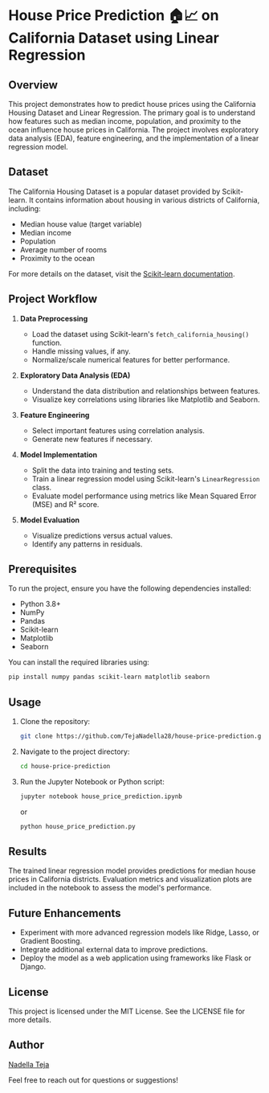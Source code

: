 # House Price Prediction 🏠📈 on California Dataset using Linear Regression

## Overview
This project demonstrates how to predict house prices using the California Housing Dataset and Linear Regression. The primary goal is to understand how features such as median income, population, and proximity to the ocean influence house prices in California. The project involves exploratory data analysis (EDA), feature engineering, and the implementation of a linear regression model.

## Dataset
The California Housing Dataset is a popular dataset provided by Scikit-learn. It contains information about housing in various districts of California, including:
- Median house value (target variable)
- Median income
- Population
- Average number of rooms
- Proximity to the ocean

For more details on the dataset, visit the [Scikit-learn documentation](https://scikit-learn.org/stable/datasets/real_world.html#california-housing-dataset).

## Project Workflow
1. **Data Preprocessing**
   - Load the dataset using Scikit-learn's `fetch_california_housing()` function.
   - Handle missing values, if any.
   - Normalize/scale numerical features for better performance.

2. **Exploratory Data Analysis (EDA)**
   - Understand the data distribution and relationships between features.
   - Visualize key correlations using libraries like Matplotlib and Seaborn.

3. **Feature Engineering**
   - Select important features using correlation analysis.
   - Generate new features if necessary.

4. **Model Implementation**
   - Split the data into training and testing sets.
   - Train a linear regression model using Scikit-learn's `LinearRegression` class.
   - Evaluate model performance using metrics like Mean Squared Error (MSE) and R² score.

5. **Model Evaluation**
   - Visualize predictions versus actual values.
   - Identify any patterns in residuals.

## Prerequisites
To run the project, ensure you have the following dependencies installed:
- Python 3.8+
- NumPy
- Pandas
- Scikit-learn
- Matplotlib
- Seaborn

You can install the required libraries using:
```bash
pip install numpy pandas scikit-learn matplotlib seaborn
```

## Usage
1. Clone the repository:
   ```bash
   git clone https://github.com/TejaNadella28/house-price-prediction.git
   ```
2. Navigate to the project directory:
   ```bash
   cd house-price-prediction
   ```
3. Run the Jupyter Notebook or Python script:
   ```bash
   jupyter notebook house_price_prediction.ipynb
   ```
   or
   ```bash
   python house_price_prediction.py
   ```

## Results
The trained linear regression model provides predictions for median house prices in California districts. Evaluation metrics and visualization plots are included in the notebook to assess the model's performance.

## Future Enhancements
- Experiment with more advanced regression models like Ridge, Lasso, or Gradient Boosting.
- Integrate additional external data to improve predictions.
- Deploy the model as a web application using frameworks like Flask or Django.

## License
This project is licensed under the MIT License. See the LICENSE file for more details.

## Author
[Nadella Teja](https://github.com/TejaNadella28)

Feel free to reach out for questions or suggestions!


